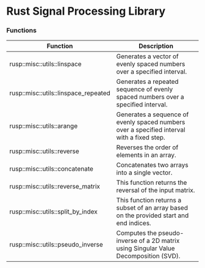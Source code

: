 # Rust Signal Processing Library

### Functions
| Function | Description |
| --------- | ----------- |
| rusp::misc::utils::linspace | Generates a vector of evenly spaced numbers over a specified interval. |
| rusp::misc::utils::linspace_repeated | Generates a repeated sequence of evenly spaced numbers over a specified interval. |
| rusp::misc::utils::arange | Generates a sequence of evenly spaced numbers over a specified interval with a fixed step. |
| rusp::misc::utils::reverse | Reverses the order of elements in an array. |
| rusp::misc::utils::concatenate | Concatenates two arrays into a single vector. |
| rusp::misc::utils::reverse_matrix | This function returns the reversal of the input matrix. |
| rusp::misc::utils::split_by_index | This function returns a subset of an array based on the provided start and end indices. |
| rusp::misc::utils::pseudo_inverse | Computes the pseudo-inverse of a 2D matrix using Singular Value Decomposition (SVD). |